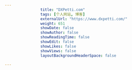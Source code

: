 ```yaml
---
                title: "DXPetti.com"
                tags: [个人网站, 博客]
                externalUrl: "https://www.dxpetti.com/"
                weight: 651
                showDate: false
                showAuthor: false
                showReadingTime: false
                showEdit: false
                showLikes: false
                showViews: false
                layoutBackgroundHeaderSpace: false
                
---
```


